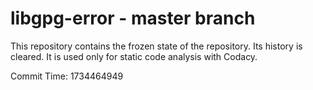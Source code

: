 # libgpg-error - master branch

This repository contains the frozen state of the repository.
Its history is cleared. It is used only for static code
analysis with Codacy.

Commit Time: 1734464949